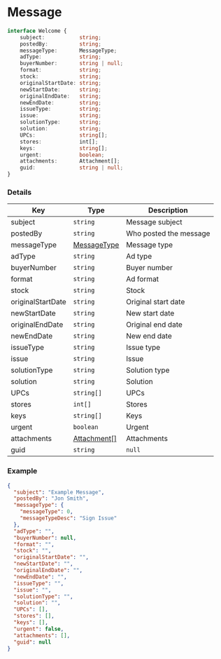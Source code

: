 # Message

```typescript
interface Welcome {
    subject:           string;
    postedBy:          string;
    messageType:       MessageType;
    adType:            string;
    buyerNumber:       string | null;
    format:            string;
    stock:             string;
    originalStartDate: string;
    newStartDate:      string;
    originalEndDate:   string;
    newEndDate:        string;
    issueType:         string;
    issue:             string;
    solutionType:      string;
    solution:          string;
    UPCs:              string[];
    stores:            int[];
    keys:              string[];
    urgent:            boolean;
    attachments:       Attachment[];
    guid:              string | null;
}
```

### Details

| Key     | Type      |  Description                                        |
| ------- | --------- |  -------------------------------------------------- |
| subject | `string`  | Message subject                                    |
| postedBy | `string` | Who posted the message                             |
| messageType | [MessageType](./message-type.md) | Message type |
| adType | `string` | Ad type |
| buyerNumber | `string` | Buyer number |
| format | `string` | Ad format |
| stock | `string` | Stock |
| originalStartDate | `string` | Original start date |
| newStartDate | `string` | New start date |
| originalEndDate | `string` | Original end date |
| newEndDate | `string` | New end date |
| issueType | `string` | Issue type |
| issue | `string` | Issue |
| solutionType | `string` | Solution type |
| solution | `string` | Solution |
| UPCs | `string[]` | UPCs |
| stores | `int[]` | Stores |
| keys | `string[]` | Keys |
| urgent | `boolean` | Urgent |
| attachments | [Attachment[]](./attachment.md) | Attachments |
| guid | `string` | `null` | Unique ID of the message to update, creates new message when `null` |

### Example

```json
{
  "subject": "Example Message",
  "postedBy": "Jon Smith",
  "messageType": {
    "messageType": 0,
    "messageTypeDesc": "Sign Issue"
  },
  "adType": "",
  "buyerNumber": null,
  "format": "",
  "stock": "",
  "originalStartDate": "",
  "newStartDate": "",
  "originalEndDate": "",
  "newEndDate": "",
  "issueType": "",
  "issue": "",
  "solutionType": "",
  "solution": "",
  "UPCs": [],
  "stores": [],
  "keys": [],
  "urgent": false,
  "attachments": [],
  "guid": null
}
```
